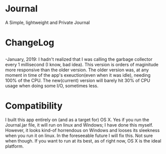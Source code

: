 # Journal
A Simple, lightweight and Private Journal
# <p>ChangeLog</p>
<p>
 -January, 2019: I hadn't realized that I was calling the garbage collector every 1 millisecond (I know, bad idea). 
 This version is orders of maginitude more responsive than the older version. 
 The older version was, at any moment in time of the app's exeuction(even when it was idle), needing 100% of the CPU. 
 The new(current) version will barely hit 30% of CPU usage when doing some I/O, sometimes less.
 </p>

# Compatibility
I built this app entirely on (and as a target for) OS X. Yes if you run the Journal.jar file, it will run on linux and Windows; I have done this myself. However, it looks kind-of horrendous on Windows and looses its sleekness when you run it on linux. In the foreseeable future I will fix this. Not sure when though. If you want to run at its best, as of right now, OS X is the ideal platform.

